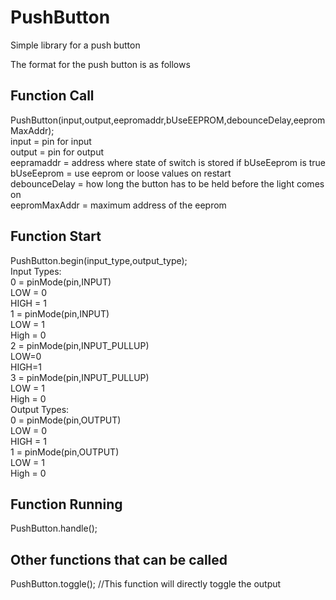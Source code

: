 # PushButton
Simple library for a push button

The format for the push button is as follows

## Function Call
PushButton(input,output,eepromaddr,bUseEEPROM,debounceDelay,eepromMaxAddr);  
    input = pin for input  
    output = pin for output  
    eepramaddr = address where state of switch is stored if bUseEeprom is true  
    bUseEeprom = use eeprom or loose values on restart  
    debounceDelay = how long the button has to be held before the light comes on  
    eepromMaxAddr = maximum address of the eeprom  

## Function Start
PushButton.begin(input_type,output_type);  
Input Types:  
        0 = pinMode(pin,INPUT)  
          LOW = 0  
          HIGH = 1  
        1 = pinMode(pin,INPUT)  
          LOW = 1  
          High = 0   
        2 = pinMode(pin,INPUT_PULLUP)  
          LOW=0  
          HIGH=1  
        3 = pinMode(pin,INPUT_PULLUP)  
          LOW = 1  
          High = 0   
Output Types:  
        0 = pinMode(pin,OUTPUT)  
          LOW = 0  
          HIGH = 1  
        1 = pinMode(pin,OUTPUT)  
          LOW = 1  
          High = 0  
        
## Function Running
PushButton.handle();

## Other functions that can be called
PushButton.toggle(); //This function will directly toggle the output
